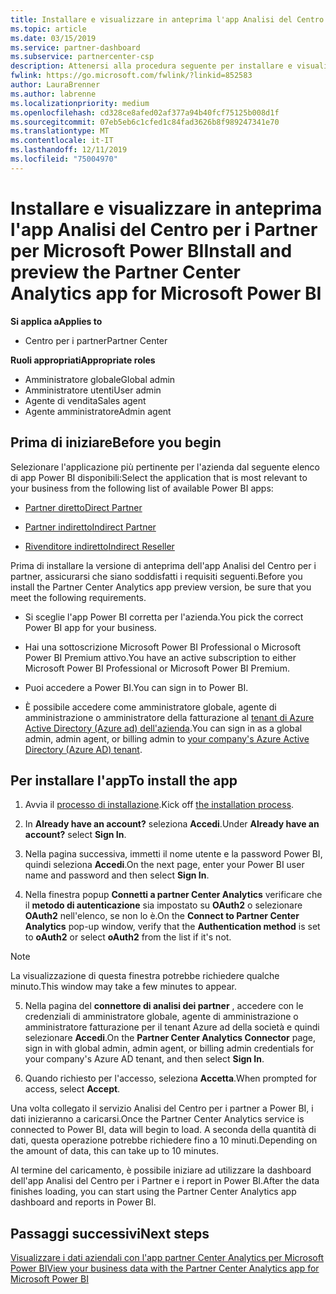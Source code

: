 ```yaml
---
title: Installare e visualizzare in anteprima l'app Analisi del Centro per i Partner per Microsoft Power BI | Centro per i partner
ms.topic: article
ms.date: 03/15/2019
ms.service: partner-dashboard
ms.subservice: partnercenter-csp
description: Attenersi alla procedura seguente per installare e visualizzare in anteprima l'app partner Center Analytics per Power BI (per i partner diretti in CSP).
fwlink: https://go.microsoft.com/fwlink/?linkid=852583
author: LauraBrenner
ms.author: labrenne
ms.localizationpriority: medium
ms.openlocfilehash: cd328ce8afed02af377a94b40fcf75125b008d1f
ms.sourcegitcommit: 07eb5eb6c1cfed1c84fad3626b8f989247341e70
ms.translationtype: MT
ms.contentlocale: it-IT
ms.lasthandoff: 12/11/2019
ms.locfileid: "75004970"
---
```

# <a name="install-and-preview-the-partner-center-analytics-app-for-microsoft-power-bi"></a><span data-ttu-id="e5f7e-103">Installare e visualizzare in anteprima l'app Analisi del Centro per i Partner per Microsoft Power BI</span><span class="sxs-lookup"><span data-stu-id="e5f7e-103">Install and preview the Partner Center Analytics app for Microsoft Power BI</span></span>

<span data-ttu-id="e5f7e-104">**Si applica a**</span><span class="sxs-lookup"><span data-stu-id="e5f7e-104">**Applies to**</span></span>

- <span data-ttu-id="e5f7e-105">Centro per i partner</span><span class="sxs-lookup"><span data-stu-id="e5f7e-105">Partner Center</span></span>

<span data-ttu-id="e5f7e-106">**Ruoli appropriati**</span><span class="sxs-lookup"><span data-stu-id="e5f7e-106">**Appropriate roles**</span></span>
-   <span data-ttu-id="e5f7e-107">Amministratore globale</span><span class="sxs-lookup"><span data-stu-id="e5f7e-107">Global admin</span></span>
-   <span data-ttu-id="e5f7e-108">Amministratore utenti</span><span class="sxs-lookup"><span data-stu-id="e5f7e-108">User admin</span></span>
-   <span data-ttu-id="e5f7e-109">Agente di vendita</span><span class="sxs-lookup"><span data-stu-id="e5f7e-109">Sales agent</span></span>
-   <span data-ttu-id="e5f7e-110">Agente amministratore</span><span class="sxs-lookup"><span data-stu-id="e5f7e-110">Admin agent</span></span>

## <a name="before-you-begin"></a><span data-ttu-id="e5f7e-111">Prima di iniziare</span><span class="sxs-lookup"><span data-stu-id="e5f7e-111">Before you begin</span></span>

<span data-ttu-id="e5f7e-112">Selezionare l'applicazione più pertinente per l'azienda dal seguente elenco di app Power BI disponibili:</span><span class="sxs-lookup"><span data-stu-id="e5f7e-112">Select the application that is most relevant to your business from the following list of available Power BI apps:</span></span>
- [<span data-ttu-id="e5f7e-113">Partner diretto</span><span class="sxs-lookup"><span data-stu-id="e5f7e-113">Direct Partner</span></span>](https://app.powerbi.com/groups/me/getdata/services/direct-providers-partner-analytics)

- [<span data-ttu-id="e5f7e-114">Partner indiretto</span><span class="sxs-lookup"><span data-stu-id="e5f7e-114">Indirect Partner</span></span>](https://app.powerbi.com/groups/me/getdata/services/indirect-providers-partner-analytics)

- [<span data-ttu-id="e5f7e-115">Rivenditore indiretto</span><span class="sxs-lookup"><span data-stu-id="e5f7e-115">Indirect Reseller</span></span>](https://app.powerbi.com/groups/me/getdata/services/indirect-seller-partner-analytics)

<span data-ttu-id="e5f7e-116">Prima di installare la versione di anteprima dell'app Analisi del Centro per i partner, assicurarsi che siano soddisfatti i requisiti seguenti.</span><span class="sxs-lookup"><span data-stu-id="e5f7e-116">Before you install the Partner Center Analytics app preview version, be sure that you meet the following requirements.</span></span>

- <span data-ttu-id="e5f7e-117">Si sceglie l'app Power BI corretta per l'azienda.</span><span class="sxs-lookup"><span data-stu-id="e5f7e-117">You pick the correct Power BI app for your business.</span></span>

- <span data-ttu-id="e5f7e-118">Hai una sottoscrizione Microsoft Power BI Professional o Microsoft Power BI Premium attivo.</span><span class="sxs-lookup"><span data-stu-id="e5f7e-118">You have an active subscription to either Microsoft Power BI Professional or Microsoft Power BI Premium.</span></span>

- <span data-ttu-id="e5f7e-119">Puoi accedere a Power BI.</span><span class="sxs-lookup"><span data-stu-id="e5f7e-119">You can sign in to Power BI.</span></span>

- <span data-ttu-id="e5f7e-120">È possibile accedere come amministratore globale, agente di amministrazione o amministratore della fatturazione al [tenant di Azure Active Directory (Azure ad) dell'azienda](azure-active-directory-tenants-and-partner-center.md).</span><span class="sxs-lookup"><span data-stu-id="e5f7e-120">You can sign in as a global admin, admin agent, or billing admin to [your company's Azure Active Directory (Azure AD) tenant](azure-active-directory-tenants-and-partner-center.md).</span></span>

## <a name="to-install-the-app"></a><span data-ttu-id="e5f7e-121">Per installare l'app</span><span class="sxs-lookup"><span data-stu-id="e5f7e-121">To install the app</span></span>

1. <span data-ttu-id="e5f7e-122">Avvia il [processo di installazione](https://app.powerbi.com/getdata/services/partneranalytics?cpcode=PartnerCenterAnalytics&getDataForceConnect=true&alwaysPromptForContentProviderCreds=true).</span><span class="sxs-lookup"><span data-stu-id="e5f7e-122">Kick off [the installation process](https://app.powerbi.com/getdata/services/partneranalytics?cpcode=PartnerCenterAnalytics&getDataForceConnect=true&alwaysPromptForContentProviderCreds=true).</span></span>

2. <span data-ttu-id="e5f7e-123">In **Already have an account?** seleziona **Accedi**.</span><span class="sxs-lookup"><span data-stu-id="e5f7e-123">Under **Already have an account?** select **Sign In**.</span></span> 

3. <span data-ttu-id="e5f7e-124">Nella pagina successiva, immetti il nome utente e la password Power BI, quindi seleziona **Accedi**.</span><span class="sxs-lookup"><span data-stu-id="e5f7e-124">On the next page, enter your Power BI user name and password and then select **Sign In**.</span></span> 

4. <span data-ttu-id="e5f7e-125">Nella finestra popup **Connetti a partner Center Analytics** verificare che il **metodo di autenticazione** sia impostato su **OAuth2** o selezionare **OAuth2** nell'elenco, se non lo è.</span><span class="sxs-lookup"><span data-stu-id="e5f7e-125">On the **Connect to Partner Center Analytics** pop-up window, verify that the **Authentication method** is set to **oAuth2** or select **oAuth2** from the list if it's not.</span></span> 

> [!NOTE]  
>  <span data-ttu-id="e5f7e-126">La visualizzazione di questa finestra potrebbe richiedere qualche minuto.</span><span class="sxs-lookup"><span data-stu-id="e5f7e-126">This window may take a few minutes to appear.</span></span>

5. <span data-ttu-id="e5f7e-127">Nella pagina del **connettore di analisi dei partner** , accedere con le credenziali di amministratore globale, agente di amministrazione o amministratore fatturazione per il tenant Azure ad della società e quindi selezionare **Accedi**.</span><span class="sxs-lookup"><span data-stu-id="e5f7e-127">On the **Partner Center Analytics Connector** page, sign in with global admin, admin agent, or billing admin credentials for your company's Azure AD tenant, and then select **Sign In**.</span></span>
 
6. <span data-ttu-id="e5f7e-128">Quando richiesto per l'accesso, seleziona **Accetta**.</span><span class="sxs-lookup"><span data-stu-id="e5f7e-128">When prompted for access, select **Accept**.</span></span> 

<span data-ttu-id="e5f7e-129">Una volta collegato il servizio Analisi del Centro per i partner a Power BI, i dati inizieranno a caricarsi.</span><span class="sxs-lookup"><span data-stu-id="e5f7e-129">Once the Partner Center Analytics service is connected to Power BI, data will begin to load.</span></span> <span data-ttu-id="e5f7e-130">A seconda della quantità di dati, questa operazione potrebbe richiedere fino a 10 minuti.</span><span class="sxs-lookup"><span data-stu-id="e5f7e-130">Depending on the amount of data, this can take up to 10 minutes.</span></span> 

<span data-ttu-id="e5f7e-131">Al termine del caricamento, è possibile iniziare ad utilizzare la dashboard dell'app Analisi del Centro per i Partner e i report in Power BI.</span><span class="sxs-lookup"><span data-stu-id="e5f7e-131">After the data finishes loading, you can start using the Partner Center Analytics app dashboard and reports in Power BI.</span></span>

## <a name="next-steps"></a><span data-ttu-id="e5f7e-132">Passaggi successivi</span><span class="sxs-lookup"><span data-stu-id="e5f7e-132">Next steps</span></span>

[<span data-ttu-id="e5f7e-133">Visualizzare i dati aziendali con l'app partner Center Analytics per Microsoft Power BI</span><span class="sxs-lookup"><span data-stu-id="e5f7e-133">View your business data with the Partner Center Analytics app for Microsoft Power BI</span></span>](power-bi-app-for-direct-partners-use.md)
